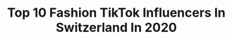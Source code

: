 ---
title: Top 10 Fashion TikTok Influencers In Switzerland In 2020
description: >-
  Find top fashion TikTok influencers in Switzerland in 2020. Most popular hashtags: #fyp #fashion #foryou #fy.
platform: TikTok
hits: 43
text_top: See the best TikTok accounts on inBeat.
text_bottom: Our database holds 43 TikTok influencers like this in Switzerland for you to pitch.
profiles:
  - username: "thomasrossier"
    fullname: >-
      Thomas Rossier
    bio: >-
      Fashion, Art, Influence 🥰 📧: thomas@soeuretteproductions.com
    location: "Switzerland"
    followers: 295600
    engagement: 1639
    commentsToLikes: 0.010146
    id: ckb0yl6fqnfi50j23ewye39cr
    verified: false
    hashtags: "#fyp, #hp, #drarry, #viral"
  - username: "daniyalmhn"
    fullname: >-
      daniyal
    bio: >-
      TRAVEL - FASHION Instagram: Daniyalmhn
    location: "Switzerland"
    followers: 6585
    engagement: 694
    commentsToLikes: 0.053872
    id: ck900ankba9b10j78mvihgksf
    verified: false
    hashtags: "#quarantine, #coronavirus, #switzerland, #tiktok"
  - username: "lenny_iza"
    fullname: >-
      Lenny Izaguire ✨
    bio: >-
      Fashion - Acting - Travel 💕 YouTube 🎥 @LennyIzaguire Instagram 📸 @Lenny.iza
    location: "Switzerland"
    followers: 145100
    engagement: 1439
    commentsToLikes: 0.010885
    id: ckb0robd6h5te0j231em0oe51
    verified: false
    hashtags: "#dracomalfoy, #couple, #thonny, #hp"
  - username: "fynxfynx"
    fullname: >-
      ITS FYNX
    bio: >-
      relatable, fashionable, annoying - follow me anyway
    location: "Switzerland"
    followers: 6594
    engagement: 687
    commentsToLikes: 0.015890
    id: ckacklngjc0qk0i78y5cjmqyr
    verified: false
    hashtags: "#beauty, #fashiontiktok, #dance, #couples"
  - username: "lifeasconstance"
    fullname: >-
      Lifeasconstance
    bio: >-
      Fashion enthusiast lost on TikTok Insta: @lifeasconstance London🇬🇧
    location: "Switzerland"
    followers: 12000
    engagement: 1031
    commentsToLikes: 0.012802
    id: cka6ct01m5dwz0i78sin5pvdy
    verified: false
    hashtags: "#xyzbca, #fyp, #foryoupage, #y2k"
  - username: "aerthia"
    fullname: >-
      aerthia
    bio: >-
      kpop multi ☆ BTS - Ateez - MX - EXO main ♡ Follow my IG for more ♡ thx for 2K ♡
    location: "Switzerland"
    followers: 1986
    engagement: 1958
    commentsToLikes: 0.022801
    id: ck9ntmu9vj2o80j78sksgi619
    verified: false
    hashtags: "#challenge, #kpopalbum, #kpop, #bts"
  - username: "tally_weijl"
    fullname: >-
      Tally_weijl
    bio: >-
      Never be afraid to #OwnIt 💞 Mention us @tally_weijl to get featured.
    location: "Switzerland"
    followers: 15900
    engagement: 1621
    commentsToLikes: 0.026137
    id: ckblo5kisg0qv0j23n65yh3ty
    verified: false
    hashtags: "#foryou, #outfitchallenge, #fashion, #dance"
  - username: "lucactd"
    fullname: >-
      luca💖
    bio: >-
      Luca 🎀 Follow my insta / luca.ctd / Creation insta / glamrixx /
    location: "Switzerland"
    followers: 2887
    engagement: 967
    commentsToLikes: 0.060533
    id: ckb8zwr93flkx0j23akfbr04r
    verified: false
    hashtags: "#foryou, #curly, #fyp, #pourtoi"
  - username: "_muellermueller"
    fullname: >-
      _muellermueller
    bio: >-
      Switzerland 🇨🇭 Instagram: @_muellermueller
    location: "Switzerland"
    followers: 2571
    engagement: 921
    commentsToLikes: 0.020226
    id: ckav6sm8hdm1o0j234uj119gy
    verified: false
    hashtags: "#fashion, #travel, #fy, #greece"
  - username: "mina.erblasc"
    fullname: >-
      mina.erblasc
    bio: >-
      hi follow the gram ^^
    location: "Switzerland"
    followers: 6261
    engagement: 1771
    commentsToLikes: 0.014520
    id: ckamvqh434wbx0i78eslapuyx
    verified: false
    hashtags: "#fashion, #celebrity, #aesthetics, #foryou"
---